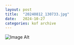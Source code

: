 ```yaml
---
layout:	post
title:	"20240812_130733.jpg"
date:	2024-10-27
categories:	kof archive
---
```


![Image Alt](https://k0f.github.io/assets/20240812_130733.jpg)